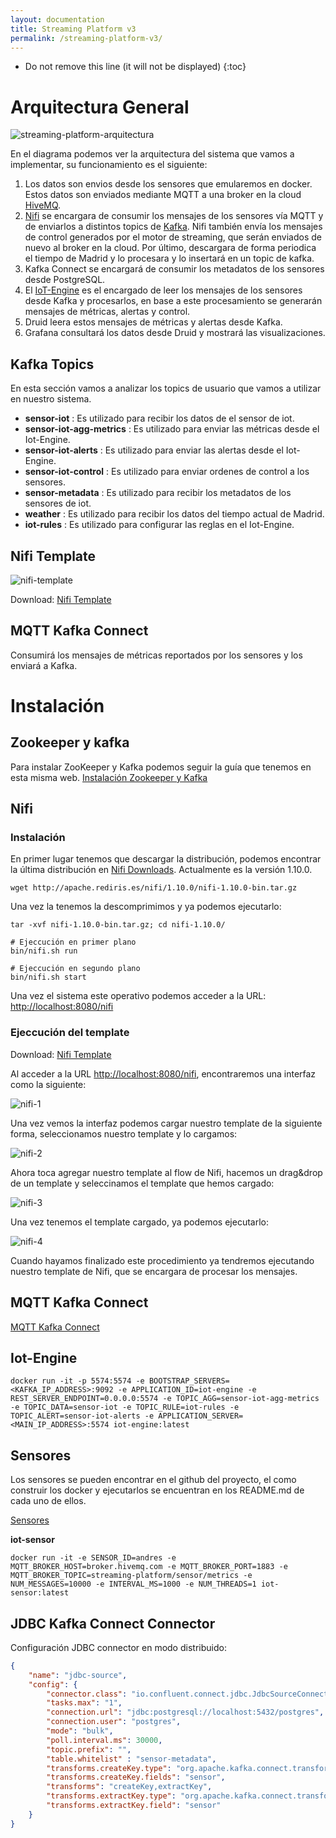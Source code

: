 ```yaml
---
layout: documentation
title: Streaming Platform v3
permalink: /streaming-platform-v3/
---
```


* Do not remove this line (it will not be displayed)
{:toc}

# Arquitectura General

![streaming-platform-arquitectura](../images/streaming-platform-v3/architecture.png)

En el diagrama podemos ver la arquitectura del sistema que vamos a implementar, su funcionamiento es el siguiente:

1. Los datos son envios desde los sensores que emularemos en docker. Estos datos son enviados mediante MQTT a una broker en la cloud [HiveMQ](https://www.hivemq.com).
2. [Nifi](https://nifi.apache.org) se encargara de consumir los mensajes de los sensores vía MQTT y de enviarlos a distintos topics de [Kafka](https://kafka.apache.org). Nifi también envía los mensajes de control generados por el motor de streaming, que serán enviados de nuevo al broker en la cloud. Por último, descargara de forma periodica el tiempo de Madrid y lo procesara y lo insertará en un topic de kafka.
3. Kafka Connect se encargará de consumir los metadatos de los sensores desde PostgreSQL.
4. El [IoT-Engine](https://github.com/andresgomezfrr/iot-engine) es el encargado de leer los mensajes de los sensores desde Kafka y procesarlos, en base a este procesamiento se generarán mensajes de métricas, alertas y control.
5. Druid leera estos mensajes de métricas y alertas desde Kafka.
6. Grafana consultará los datos desde Druid y mostrará las visualizaciones.

## Kafka Topics

En esta sección vamos a analizar los topics de usuario que vamos a utilizar en nuestro sistema.

* **sensor-iot** : Es utilizado para recibir los datos de el sensor de iot.
* **sensor-iot-agg-metrics** : Es utilizado para enviar las métricas desde el Iot-Engine.
* **sensor-iot-alerts** : Es utilizado para enviar las alertas desde el Iot-Engine.
* **sensor-iot-control** : Es utilizado para enviar ordenes de control a los sensores.
* **sensor-metadata** : Es utilizado para recibir los metadatos de los sensores de iot.
* **weather** : Es utilizado para recibir los datos del tiempo actual de Madrid.
* **iot-rules** : Es utilizado para configurar las reglas en el Iot-Engine.

## Nifi Template

![nifi-template](../images/streaming-platform-v3/nifi-template.png)

Download: [Nifi Template](../data/streaming-platform-v3/nifi-template.xml)

## MQTT Kafka Connect

Consumirá los mensajes de métricas reportados por los sensores y los enviará a Kafka.

# Instalación

## Zookeeper y kafka

Para instalar ZooKeeper y Kafka podemos seguir la guía que tenemos en esta misma web. [Instalación Zookeeper y Kafka](http://datadocs.xyz/kafka/)

## Nifi

### Instalación

En primer lugar tenemos que descargar la distribución, podemos encontrar la última distribución en [Nifi Downloads](http://nifi.apache.org/download.html). Actualmente es la versión 1.10.0.

```
wget http://apache.rediris.es/nifi/1.10.0/nifi-1.10.0-bin.tar.gz
```

Una vez la tenemos la descomprimimos y ya podemos ejecutarlo:

```
tar -xvf nifi-1.10.0-bin.tar.gz; cd nifi-1.10.0/
```

```
# Ejeccución en primer plano
bin/nifi.sh run

# Ejeccución en segundo plano
bin/nifi.sh start
```

Una vez el sistema este operativo podemos acceder a la URL: [http://localhost:8080/nifi](http://localhost:8080/nifi)

### Ejeccución del template

Download: [Nifi Template](../data/streaming-platform-v3/nifi-template.xml)

Al acceder a la URL [http://localhost:8080/nifi](http://localhost:8080/nifi), encontraremos una interfaz como la siguiente:

![nifi-1](../images/streaming-platform/nifi-1.png)

Una vez vemos la interfaz podemos cargar nuestro template de la siguiente forma, seleccionamos nuestro template y lo cargamos:

![nifi-2](../images/streaming-platform/nifi-2.png)

Ahora toca agregar nuestro template al flow de Nifi, hacemos un drag&drop de un template y seleccinamos el template que hemos cargado:

![nifi-3](../images/streaming-platform/nifi-3.png)

Una vez tenemos el template cargado, ya podemos ejecutarlo:

![nifi-4](../images/streaming-platform-v2/nifi-4.png)


Cuando hayamos finalizado este procedimiento ya tendremos ejecutando nuestro template de Nifi, que se encargara de procesar los mensajes.

## MQTT Kafka Connect

[MQTT Kafka Connect](http://datadocs.xyz/kafka/#mqtt-kafka-source-connector)

## Iot-Engine

```
docker run -it -p 5574:5574 -e BOOTSTRAP_SERVERS=<KAFKA_IP_ADDRESS>:9092 -e APPLICATION_ID=iot-engine -e REST_SERVER_ENDPOINT=0.0.0.0:5574 -e TOPIC_AGG=sensor-iot-agg-metrics -e TOPIC_DATA=sensor-iot -e TOPIC_RULE=iot-rules -e TOPIC_ALERT=sensor-iot-alerts -e APPLICATION_SERVER=<MAIN_IP_ADDRESS>:5574 iot-engine:latest
```

## Sensores

Los sensores se pueden encontrar en el github del proyecto, el como construir los docker y ejecutarlos se encuentran en los README.md de cada uno de ellos.

[Sensores](https://github.com/andresgomezfrr/streaming-pipeline-v2/tree/master/sensors)

**iot-sensor**

```
docker run -it -e SENSOR_ID=andres -e MQTT_BROKER_HOST=broker.hivemq.com -e MQTT_BROKER_PORT=1883 -e MQTT_BROKER_TOPIC=streaming-platform/sensor/metrics -e NUM_MESSAGES=10000 -e INTERVAL_MS=1000 -e NUM_THREADS=1 iot-sensor:latest
```

## JDBC Kafka Connect Connector

Configuración JDBC connector  en modo distribuido:

```json
{
    "name": "jdbc-source",
    "config": {
        "connector.class": "io.confluent.connect.jdbc.JdbcSourceConnector",
        "tasks.max": "1",
        "connection.url": "jdbc:postgresql://localhost:5432/postgres",
        "connection.user": "postgres",
        "mode": "bulk",
        "poll.interval.ms": 30000,
        "topic.prefix": "",
        "table.whitelist" : "sensor-metadata",
        "transforms.createKey.type": "org.apache.kafka.connect.transforms.ValueToKey",
        "transforms.createKey.fields": "sensor",
        "transforms": "createKey,extractKey",
        "transforms.extractKey.type": "org.apache.kafka.connect.transforms.ExtractField$Key",
        "transforms.extractKey.field": "sensor"
    }
}
```
